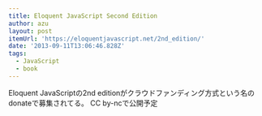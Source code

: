 ```yaml
---
title: Eloquent JavaScript Second Edition
author: azu
layout: post
itemUrl: 'https://eloquentjavascript.net/2nd_edition/'
date: '2013-09-11T13:06:46.828Z'
tags:
  - JavaScript
  - book
---
```

Eloquent JavaScriptの2nd editionがクラウドファンディング方式という名のdonateで募集されてる。
CC by-ncで公開予定
